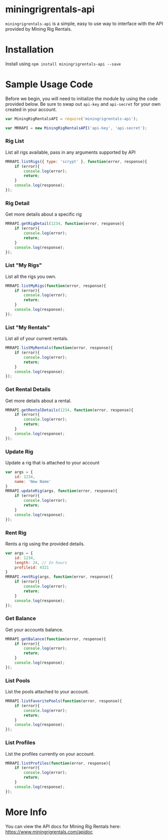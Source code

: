 # miningrigrentals-api
`miningrigrentals-api` is a simple, easy to use way to interface with the API provided by Mining Rig Rentals.
# Installation
Install using `npm install miningrigrentals-api --save`
# Sample Usage Code
Before we begin, you will need to initialize the module by using the code provided below. Be sure to swap out `api-key` and `api-secret` for your own created in your account.
```javascript
var MiningRigRentalsAPI = require('miningrigrentals-api');

var MRRAPI = new MiningRigRentalsAPI('api-key', 'api-secret');
```
### Rig List
List all rigs available, pass in any arguments supported by API
```javascript
MRRAPI.listRigs({ type: 'scrypt' }, function(error, response){
	if (error){
		console.log(error);
		return;
	}
	console.log(response);
});
```
### Rig Detail
Get more details about a specific rig
```javascript
MRRAPI.getRigDetail(1234, function(error, response){
	if (error){
		console.log(error);
		return;
	}
	console.log(response);
});
```
### List "My Rigs"
List all the rigs you own.
```javascript
MRRAPI.listMyRigs(function(error, response){
	if (error){
		console.log(error);
		return;
	}
	console.log(response);
});
```
### List "My Rentals"
List all of your current rentals.
```javascript
MRRAPI.listMyRentals(function(error, response){
	if (error){
		console.log(error);
		return;
	}
	console.log(response);
});
```
### Get Rental Details
Get more details about a rental.
```javascript
MRRAPI.getRentalDetails(1234, function(error, response){
	if (error){
		console.log(error);
		return;
	}
	console.log(response);
});
```
### Update Rig
Update a rig that is attached to your account
```javascript
var args = {
	id: 1234,
	name: 'New Name'
}
MRRAPI.updateRig(args, function(error, response){
	if (error){
		console.log(error);
		return;
	}
	console.log(response);
});
```
### Rent Rig
Rents a rig using the provided details.
```javascript
var args = {
	id: 1234,
	length: 24, // In hours
	profileid: 4321
}
MRRAPI.rentRig(args, function(error, response){
	if (error){
		console.log(error);
		return;
	}
	console.log(response);
});
```
### Get Balance
Get your accounts balance.
```javascript
MRRAPI.getBalance(function(error, response){
	if (error){
		console.log(error);
		return;
	}
	console.log(response);
});
```
### List Pools
List the pools attached to your account.
```javascript
MRRAPI.listFavoritePools(function(error, response){
	if (error){
		console.log(error);
		return;
	}
	console.log(response);
});
```
### List Profiles
List the profiles currently on your account.
```javascript
MRRAPI.listProfiles(function(error, response){
	if (error){
		console.log(error);
		return;
	}
	console.log(response);
});
```
# More Info
You can view the API docs for Mining Rig Rentals here: https://www.miningrigrentals.com/apidoc